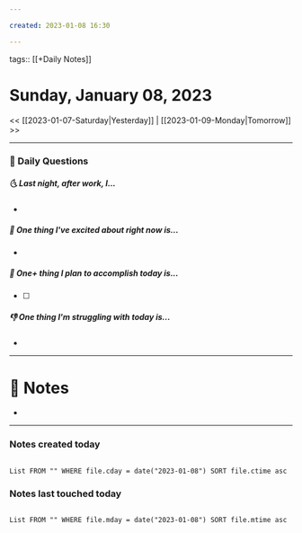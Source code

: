 ```yaml
---

created: 2023-01-08 16:30

---
```


tags:: [[+Daily Notes]]

# Sunday, January 08, 2023

<< [[2023-01-07-Saturday|Yesterday]] | [[2023-01-09-Monday|Tomorrow]] >>

---

### 📅 Daily Questions

##### 🌜 Last night, after work, I...

-

##### 🙌 One thing I've excited about right now is...

-

##### 🚀 One+ thing I plan to accomplish today is...

- [ ]

##### 👎 One thing I'm struggling with today is...

-

---

# 📝 Notes

- 

---

### Notes created today

```dataview

List FROM "" WHERE file.cday = date("2023-01-08") SORT file.ctime asc

```

### Notes last touched today

```dataview

List FROM "" WHERE file.mday = date("2023-01-08") SORT file.mtime asc

```